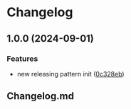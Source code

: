 # Changelog

## 1.0.0 (2024-09-01)


### Features

* new releasing pattern init ([0c328eb](https://github.com/jamcatbiz/weordl/commit/0c328eb92869013e0eca8587fd3ebdab2c6204da))

## Changelog.md
